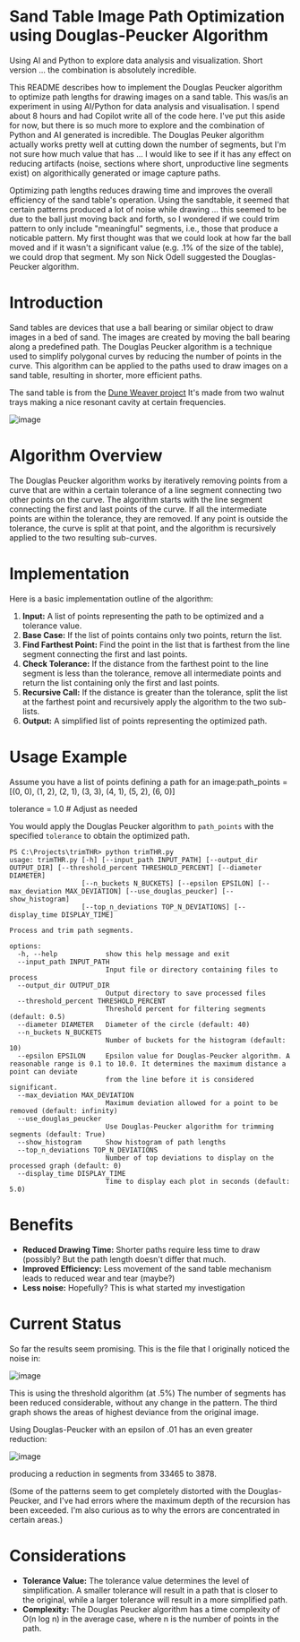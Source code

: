 # Sand Table Image Path Optimization using Douglas-Peucker Algorithm

Using AI and Python to explore data analysis and visualization.  Short version ... the combination is absolutely incredible.

This README describes how to implement the Douglas Peucker algorithm to optimize path lengths for drawing images on a sand table. This was/is an experiment in using AI/Python for data analysis and visualisation.  I spend about 8 hours and had Copilot write all of the code here.  I've put this aside for now, but there is so much more to explore and the combination of Python and AI generated is incredible.  The Douglas Peuker algorithm actually works pretty well at cutting down the number of segments, but I'm not sure how much value that has ... I would like to see if it has any effect on reducing artifacts (noise, sections where short, unproductive line segments exist) on algorithically generated or image capture paths.

Optimizing path lengths reduces drawing time and improves the overall efficiency of the sand table's operation.  Using the sandtable, it seemed that certain patterns produced a lot of noise while drawing ... this seemed to be due to the ball just moving back and forth, so I wondered if we could trim pattern to only include "meaningful" segments, i.e., those that produce a noticable pattern.   My first thought was that we could look at how far the ball moved and if it wasn't a significant value (e.g. .1% of the size of the table), we could drop that segment.  My son Nick Odell suggested the Douglas-Peucker algorithm.

# Introduction

Sand tables are devices that use a ball bearing or similar object to draw images in a bed of sand. The images are created by moving the ball bearing along a predefined path. The Douglas Peucker algorithm is a technique used to simplify polygonal curves by reducing the number of points in the curve. This algorithm can be applied to the paths used to draw images on a sand table, resulting in shorter, more efficient paths.

The sand table is from the [Dune Weaver project](https://makerworld.com/en/models/841332-dune-weaver-a-3d-printed-kinetic-sand-table#profileId-787553)  It's made from two walnut trays making a nice resonant cavity at certain frequencies.   

![image](https://github.com/user-attachments/assets/d4f38014-387b-47be-83f7-38daa333f1c8)

# Algorithm Overview

The Douglas Peucker algorithm works by iteratively removing points from a curve that are within a certain tolerance of a line segment connecting two other points on the curve. The algorithm starts with the line segment connecting the first and last points of the curve. If all the intermediate points are within the tolerance, they are removed. If any point is outside the tolerance, the curve is split at that point, and the algorithm is recursively applied to the two resulting sub-curves.

# Implementation

Here is a basic implementation outline of the algorithm:

1. **Input:** A list of points representing the path to be optimized and a tolerance value.  
2. **Base Case:** If the list of points contains only two points, return the list.  
3. **Find Farthest Point:** Find the point in the list that is farthest from the line segment connecting the first and last points.  
4. **Check Tolerance:** If the distance from the farthest point to the line segment is less than the tolerance, remove all intermediate points and return the list containing only the first and last points.  
5. **Recursive Call:** If the distance is greater than the tolerance, split the list at the farthest point and recursively apply the algorithm to the two sub-lists.  
6. **Output:** A simplified list of points representing the optimized path.

# Usage Example

Assume you have a list of points defining a path for an image:path\_points \= \[(0, 0), (1, 2), (2, 1), (3, 3), (4, 1), (5, 2), (6, 0)\]

tolerance \= 1.0  \# Adjust as needed

You would apply the Douglas Peucker algorithm to `path_points` with the specified `tolerance` to obtain the optimized path.

```
PS C:\Projects\trimTHR> python trimTHR.py                                                                                    
usage: trimTHR.py [-h] [--input_path INPUT_PATH] [--output_dir OUTPUT_DIR] [--threshold_percent THRESHOLD_PERCENT] [--diameter DIAMETER]
                  [--n_buckets N_BUCKETS] [--epsilon EPSILON] [--max_deviation MAX_DEVIATION] [--use_douglas_peucker] [--show_histogram]
                  [--top_n_deviations TOP_N_DEVIATIONS] [--display_time DISPLAY_TIME]

Process and trim path segments.

options:
  -h, --help            show this help message and exit
  --input_path INPUT_PATH
                        Input file or directory containing files to process
  --output_dir OUTPUT_DIR
                        Output directory to save processed files
  --threshold_percent THRESHOLD_PERCENT
                        Threshold percent for filtering segments (default: 0.5)
  --diameter DIAMETER   Diameter of the circle (default: 40)
  --n_buckets N_BUCKETS
                        Number of buckets for the histogram (default: 10)
  --epsilon EPSILON     Epsilon value for Douglas-Peucker algorithm. A reasonable range is 0.1 to 10.0. It determines the maximum distance a point can deviate  
                        from the line before it is considered significant.
  --max_deviation MAX_DEVIATION
                        Maximum deviation allowed for a point to be removed (default: infinity)
  --use_douglas_peucker
                        Use Douglas-Peucker algorithm for trimming segments (default: True)
  --show_histogram      Show histogram of path lengths
  --top_n_deviations TOP_N_DEVIATIONS
                        Number of top deviations to display on the processed graph (default: 0)
  --display_time DISPLAY_TIME
                        Time to display each plot in seconds (default: 5.0)

```
# Benefits

* **Reduced Drawing Time:** Shorter paths require less time to draw (possibly? But the path length doesn't differ that much.
* **Improved Efficiency:** Less movement of the sand table mechanism leads to reduced wear and tear (maybe?) 
* **Less noise:** Hopefully?  This is what started my investigation

# Current Status

So far the results seem promising.  This is the file that I originally noticed the noise in:

![image](https://github.com/user-attachments/assets/208749ad-c2c7-4da3-b520-f9b421086435)

This is using the threshold algorithm (at .5%) The number of segments has been reduced considerable, without any  change in the pattern.   The third graph shows the areas of highest deviance from the original image.

Using Douglas-Peucker with an epsilon of .01 has an even greater reduction:

![image](https://github.com/user-attachments/assets/05e60701-75e4-4300-a07e-3e5733c3a90b)

producing a reduction in segments from 33465 to 3878.

(Some of the patterns seem to get completely distorted with the Douglas-Peucker, and I've had errors where the maximum depth of the recursion has been exceeded.   I'm also curious as to why the errors are concentrated in certain areas.)

# Considerations

* **Tolerance Value:** The tolerance value determines the level of simplification. A smaller tolerance will result in a path that is closer to the original, while a larger tolerance will result in a more simplified path.  
* **Complexity:** The Douglas Peucker algorithm has a time complexity of O(n log n) in the average case, where n is the number of points in the path.
